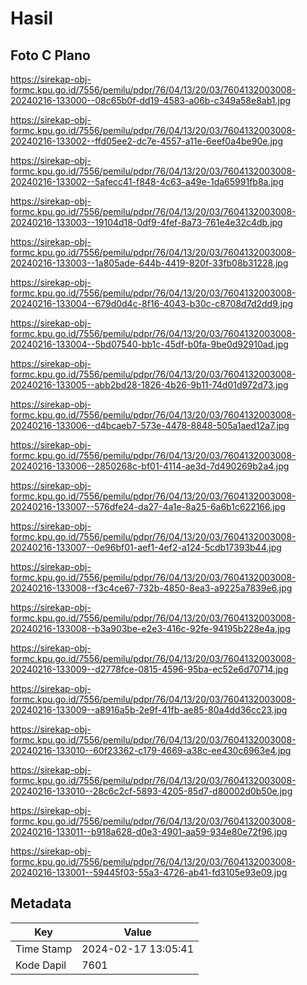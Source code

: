 # Hasil

## Foto C Plano

https://sirekap-obj-formc.kpu.go.id/7556/pemilu/pdpr/76/04/13/20/03/7604132003008-20240216-133000--08c65b0f-dd19-4583-a06b-c349a58e8ab1.jpg

https://sirekap-obj-formc.kpu.go.id/7556/pemilu/pdpr/76/04/13/20/03/7604132003008-20240216-133002--ffd05ee2-dc7e-4557-a11e-6eef0a4be90e.jpg

https://sirekap-obj-formc.kpu.go.id/7556/pemilu/pdpr/76/04/13/20/03/7604132003008-20240216-133002--5afecc41-f848-4c63-a49e-1da65991fb8a.jpg

https://sirekap-obj-formc.kpu.go.id/7556/pemilu/pdpr/76/04/13/20/03/7604132003008-20240216-133003--19104d18-0df9-4fef-8a73-761e4e32c4db.jpg

https://sirekap-obj-formc.kpu.go.id/7556/pemilu/pdpr/76/04/13/20/03/7604132003008-20240216-133003--1a805ade-644b-4419-820f-33fb08b31228.jpg

https://sirekap-obj-formc.kpu.go.id/7556/pemilu/pdpr/76/04/13/20/03/7604132003008-20240216-133004--679d0d4c-8f16-4043-b30c-c8708d7d2dd9.jpg

https://sirekap-obj-formc.kpu.go.id/7556/pemilu/pdpr/76/04/13/20/03/7604132003008-20240216-133004--5bd07540-bb1c-45df-b0fa-9be0d92910ad.jpg

https://sirekap-obj-formc.kpu.go.id/7556/pemilu/pdpr/76/04/13/20/03/7604132003008-20240216-133005--abb2bd28-1826-4b26-9b11-74d01d972d73.jpg

https://sirekap-obj-formc.kpu.go.id/7556/pemilu/pdpr/76/04/13/20/03/7604132003008-20240216-133006--d4bcaeb7-573e-4478-8848-505a1aed12a7.jpg

https://sirekap-obj-formc.kpu.go.id/7556/pemilu/pdpr/76/04/13/20/03/7604132003008-20240216-133006--2850268c-bf01-4114-ae3d-7d490269b2a4.jpg

https://sirekap-obj-formc.kpu.go.id/7556/pemilu/pdpr/76/04/13/20/03/7604132003008-20240216-133007--576dfe24-da27-4a1e-8a25-6a6b1c622166.jpg

https://sirekap-obj-formc.kpu.go.id/7556/pemilu/pdpr/76/04/13/20/03/7604132003008-20240216-133007--0e96bf01-aef1-4ef2-a124-5cdb17393b44.jpg

https://sirekap-obj-formc.kpu.go.id/7556/pemilu/pdpr/76/04/13/20/03/7604132003008-20240216-133008--f3c4ce67-732b-4850-8ea3-a9225a7839e6.jpg

https://sirekap-obj-formc.kpu.go.id/7556/pemilu/pdpr/76/04/13/20/03/7604132003008-20240216-133008--b3a903be-e2e3-416c-92fe-94195b228e4a.jpg

https://sirekap-obj-formc.kpu.go.id/7556/pemilu/pdpr/76/04/13/20/03/7604132003008-20240216-133009--d2778fce-0815-4596-95ba-ec52e6d70714.jpg

https://sirekap-obj-formc.kpu.go.id/7556/pemilu/pdpr/76/04/13/20/03/7604132003008-20240216-133009--a8916a5b-2e9f-41fb-ae85-80a4dd36cc23.jpg

https://sirekap-obj-formc.kpu.go.id/7556/pemilu/pdpr/76/04/13/20/03/7604132003008-20240216-133010--60f23362-c179-4669-a38c-ee430c6963e4.jpg

https://sirekap-obj-formc.kpu.go.id/7556/pemilu/pdpr/76/04/13/20/03/7604132003008-20240216-133010--28c6c2cf-5893-4205-85d7-d80002d0b50e.jpg

https://sirekap-obj-formc.kpu.go.id/7556/pemilu/pdpr/76/04/13/20/03/7604132003008-20240216-133011--b918a628-d0e3-4901-aa59-934e80e72f96.jpg

https://sirekap-obj-formc.kpu.go.id/7556/pemilu/pdpr/76/04/13/20/03/7604132003008-20240216-133001--59445f03-55a3-4726-ab41-fd3105e93e09.jpg


## Metadata

| Key        | Value               |
| ---------- | ------------------- |
| Time Stamp | 2024-02-17 13:05:41 |
| Kode Dapil | 7601                |




